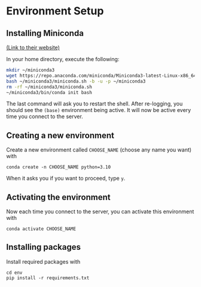 # Environment Setup

## Installing Miniconda

[(Link to their website)](https://docs.conda.io/projects/miniconda/en/latest/)

In your home directory, execute the following:
```bash
mkdir ~/miniconda3
wget https://repo.anaconda.com/miniconda/Miniconda3-latest-Linux-x86_64.sh -O ~/miniconda3/miniconda.sh
bash ~/miniconda3/miniconda.sh -b -u -p ~/miniconda3
rm -rf ~/miniconda3/miniconda.sh
~/miniconda3/bin/conda init bash
```
The last command will ask you to restart the shell. After re-logging, you should see the `(base)` environment being active. It will now be active every time you connect to the server.

## Creating a new environment

Create a new environment called `CHOOSE_NAME` (choose any name you want) with
```{bash}
conda create -n CHOOSE_NAME python=3.10
```
When it asks you if you want to proceed, type `y`.

## Activating the environment

Now each time you connect to the server, you can activate this environment with
```{bash}
conda activate CHOOSE_NAME
```

## Installing packages

Install required packages with
```{bash}
cd env
pip install -r requirements.txt
```


